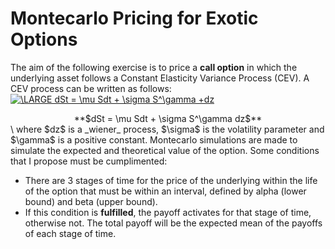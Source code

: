 # Montecarlo Pricing for Exotic Options
The aim of the following exercise is to price a **call option** in which the underlying asset follows a Constant Elasticity Variance Process (CEV). A CEV process can be written as follows:
\
<a href="https://www.codecogs.com/eqnedit.php?latex=\LARGE&space;dSt&space;=&space;\mu&space;Sdt&space;&plus;&space;\sigma&space;S^\gamma&space;&plus;dz" target="_blank"><img src="https://latex.codecogs.com/gif.latex?\LARGE&space;dSt&space;=&space;\mu&space;Sdt&space;&plus;&space;\sigma&space;S^\gamma&space;&plus;dz" title="\LARGE dSt = \mu Sdt + \sigma S^\gamma +dz" /></a>
<center>**$dSt = \mu Sdt + \sigma S^\gamma dz$**</center>
\
where $dz$ is a _wiener_ process, $\sigma$ is the volatility parameter and $\gamma$ is a positive constant.
Montecarlo simulations are made to simulate the expected and theoretical value of the option. Some conditions that I propose must be cumplimented: 

- There are 3 stages of time for the price of the underlying within the life of the option that must be within an interval, defined by alpha (lower bound) and beta (upper bound). 
- If this condition is **fulfilled**, the payoff activates for that stage of time, otherwise not. The total payoff will be the expected mean of the payoffs of each stage of time.
